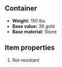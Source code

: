## Container

- **Weight:** 150 lbs
- **Base value:** 36 gold
- **Base material:** Stone

## Item properties

1. Rot-resistant
